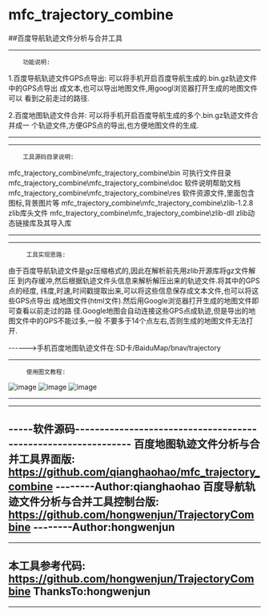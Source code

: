 # mfc_trajectory_combine
##百度导航轨迹文件分析与合并工具
***
        功能说明:
1.百度导航轨迹文件GPS点导出:
可以将手机开启百度导航生成的.bin.gz轨迹文件中的GPS点导出
成文本,也可以导出地图文件,用googl浏览器打开生成的地图文件可以
看到之前走过的路径.

2.百度地图轨迹文件合并:
可以将手机开启百度导航生成的多个.bin.gz轨迹文件合并成一
个轨迹文件,方便GPS点的导出,也方便地图文件的生成.
***
***
        工具源码目录说明:
mfc_trajectory_combine\mfc_trajectory_combine\bin   可执行文件目录
mfc_trajectory_combine\mfc_trajectory_combine\doc   软件说明帮助文档
mfc_trajectory_combine\mfc_trajectory_combine\res  软件资源文件,里面包含图标,背景图片等
mfc_trajectory_combine\mfc_trajectory_combine\zlib-1.2.8   zlib库头文件
mfc_trajectory_combine\mfc_trajectory_combine\zlib-dll  zlib动态链接库及其导入库
***
***
         工具实现思路:
由于百度导航轨迹文件是gz压缩格式的,因此在解析前先用zlib开源库将gz文件解压
到内存缓冲,然后根据轨迹文件头信息来解析解压出来的轨迹文件.将其中的GPS点的经度,
纬度,时速,时间戳提取出来,可以将这些信息保存成文本文件,也可以将这些GPS点导出
成地图文件(html文件).然后用Google浏览器打开生成的地图文件即可查看以前走过的路
径.Google地图会自动连接这些GPS点成轨迹,但是导出的地图文件中的GPS不能过多,一般
不要多于14个点左右,否则生成的地图文件无法打开.

------>手机百度地图轨迹文件在:SD卡/BaiduMap/bnav/trajectory
***
         使用图文教程:

![image](https://github.com/qianghaohao/mfc_trajectory_combine/raw/master/img/export_demo.png)
![image](https://github.com/qianghaohao/mfc_trajectory_combine/raw/master/img/trajectory_combine_demo.png)
![image](https://github.com/qianghaohao/mfc_trajectory_combine/raw/master/img/about_tool.png)
***
***
-----软件源码--------------------------------------------------------------
百度地图轨迹文件分析与合并工具界面版:
https://github.com/qianghaohao/mfc_trajectory_combine
                           --------Author:qianghaohao
百度导航轨迹文件分析与合并工具控制台版:
https://github.com/hongwenjun/TrajectoryCombine
                           --------Author:hongwenjun
---------------------------------------------------------------------------

---------------------------------------------------------------------------
本工具参考代码:
https://github.com/hongwenjun/TrajectoryCombine
                                  ThanksTo:hongwenjun
---------------------------------------------------------------------------
***
